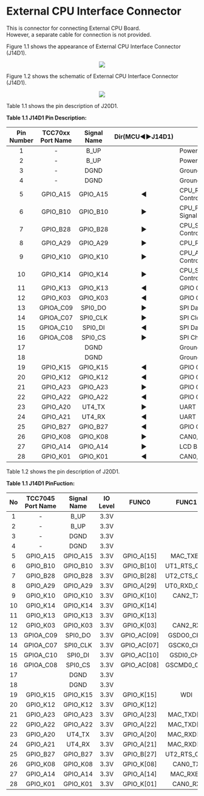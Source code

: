 <h1 style="color:re">
  External CPU Interface Connector
</h1>


This is connector for connecting External CPU Board.  
However, a separate cable for connection is not provided.  

Figure 1.1 shows the appearance of External CPU Interface Connector (J14D1).
<p align="center"><img src="https://github.com/Topst-Dev/Documentation/assets/161264431/a37105e1-b194-4dd5-99f5-5f7fdb68ff0d"></p>  

Figure 1.2 shows the schematic of External CPU Interface Connector (J14D1).
<p align="center"><img src="https://github.com/Topst-Dev/Documentation/assets/161264431/caae18c2-7f83-4e72-bbd0-c586ab0e9e75"></p>  

Table 1.1 shows the pin description of J20D1.  

**Table 1.1 J14D1 Pin Description:**  

|  Pin Number | TCC70xx Port Name | Signal Name | Dir(MCU◀▶J14D1)| Description                                   |
|:-----------:|:-----------------:|:-----------:|:--------------:|--------------|
| 1           |         -         | B_UP        |                | Power 12V      |
| 2           |         -         | B_UP        |                | Power 12V |
| 3           |         -         | DGND        |                | Ground       |
| 4           |         -         | DGND        |                | Ground       |
| 5           | GPIO_A15          | GPIO_A15    |  ◀            | CPU_RSTOUT# : PMIC RSTOUT Control Signal     |
| 6           | GPIO_B10          | GPIO_B10    |  ▶            | CPU_PWR_EN  : CPU_PWR_EN Control Signal        |
| 7           | GPIO_B28          | GPIO_B28    |  ▶            | CPU_SYS_PWR_EN:CPU_SYS_PWR_EN Control Signal  |
| 8           | GPIO_A29          | GPIO_A29    |  ▶            | CPU_RST# : CPU Reset Control      |
| 9           | GPIO_K10          | GPIO_K10    |  ▶            | CPU_ALIVE_PWR_CTL : ALIVE_PWR Control Signal       |
| 10          | GPIO_K14          | GPIO_K14    |  ▶            | CPU_STR_Module : CPU_STR_Mode Control        |
| 11          | GPIO_K13          | GPIO_K13    |  ◀            | GPIO Control Signal     |
| 12          | GPIO_K03          | GPIO_K03    |  ◀            | GPIO Control Signal      |
| 13          | GPIOA_C09         | SPI0_DO     |  ▶            | SPI Data input       |
| 14          | GPIOA_C07         | SPI0_CLK    |  ▶            | SPI Clock     |
| 15          | GPIOA_C10         | SPI0_DI     |  ◀            | SPI Data Output        |
| 16          | GPIOA_C08         | SPI0_CS     |  ▶            | SPI Chip Selection       |
| 17          |                   | DGND        |                | Ground    |
| 18          |                   | DGND        |                | Ground        |
| 19          | GPIO_K15          | GPIO_K15    |  ◀            | GPIO Control Signal         |
| 20          | GPIO_K12          | GPIO_K12    |  ◀            | GPIO Control Signal         |
| 21          | GPIO_A23          | GPIO_A23    |  ▶            | GPIO Control Signal          |
| 22          | GPIO_A22          | GPIO_A22    |  ◀            | GPIO Control Signal          | 
| 23          | GPIO_A20          | UT4_TX      |  ▶            | UART Transmit           |
| 24          | GPIO_A21          | UT4_RX      |  ◀            | UART Receive               |
| 25          | GPIO_B27          | GPIO_B27    |  ◀            | GPIO Control Signal              |
| 26          | GPIO_K08          | GPIO_K08    |  ▶            | CAN0_TX           |
| 27          | GPIO_A14          | GPIO_A14    |  ▶            | LCD Backlight Enable Control            |
| 28          | GPIO_K01          | GPIO_K01    |  ◀            | CAN0_RX          |

Table 1.2 shows the pin description of J20D1. 

**Table 1.1 J14D1 PinFuction:**  

|  No         | TCC7045 Port Name | Signal Name | IO Level | FUNC0        | FUNC1       | FUNC2       | FUNC3          | FUNC4(ANALOG) |
|:-----------:|:-----------------:|:-----------:|:--------:|:------------:|:-----------:|:-----------:|:--------------:|:-------------:|
| 1           |         -         | B_UP        | 3.3V     |              |             |             |                |               |
| 2           |         -         | B_UP        | 3.3V     |              |             |             |                |               |
| 3           |         -         | DGND        | 3.3V     |              |             |             |                |               |
| 4           |         -         | DGND        | 3.3V     |              |             |             |                |               |
| 5           | GPIO_A15          | GPIO_A15    | 3.3V     | GPIO_A[15]   | MAC_TXER    | PWM_OUT[05] |                |               |
| 6           | GPIO_B10          | GPIO_B10    | 3.3V     | GPIO_B[10]   | UT1_RTS_CH0 | PWM_OUT[04] | MFIO_2_CH1[02] |               |
| 7           | GPIO_B28          | GPIO_B28    | 3.3V     | GPIO_B[28]   | UT2_CTS_CH0 | PWM_OUT[08] |                |               | 
| 8           | GPIO_A29          | GPIO_A29    | 3.3V     | GPIO_A[29]   | UT0_RXD_CH0 | SNOR1_RST#  |                |               |
| 9           | GPIO_K10          | GPIO_K10    | 3.3V     | GPIO_K[10]   | CAN2_TX     | PWM_OUT[02] |                |               |
| 10          | GPIO_K14          | GPIO_K14    | 3.3V     | GPIO_K[14]   |             | PWM_OUT[06] | MFIO_0_CH3[03] |               | 
| 11          | GPIO_K13          | GPIO_K13    | 3.3V     | GPIO_K[13]   |             | PWM_OUT[05] | MFIO_0_CH3[02] |               |
| 12          | GPIO_K03          | GPIO_K03    | 3.3V     | GPIO_K[03]   | CAN2_RX     |             |                |               |
| 13          | GPIOA_C09         | SPI0_DO     | 3.3V     | GPIO_AC[09]  | GSDO0_CH1   | PWM_OUT[03] | MFIO_1_CH2[01] | AD1[09]       |
| 14          | GPIOA_C07         | SPI0_CLK    | 3.3V     | GPIO_AC[07]  | GSCK0_CH1   | PWM_OUT[01] | MFIO_0_CH2[03] | AD1[07]       |
| 15          | GPIOA_C10         | SPI0_DI     | 3.3V     | GPIO_AC[10]  | GSDI0_CH1   | PWM_OUT[04] | MFIO_1_CH2[02] | AD1[10]       |
| 16          | GPIOA_C08         | SPI0_CS     | 3.3V     | GPIO_AC[08]  | GSCMD0_CH1  | PWM_OUT[02] | MFIO_1_CH2[00] | AD1[08]       |
| 17          |                   | DGND        | 3.3V     |              |             |             |                |               |
| 18          |                   | DGND        | 3.3V     |              |             |             |                |               |
| 19          | GPIO_K15          | GPIO_K15    | 3.3V     | GPIO_K[15]   | WDI         | PWM_OUT[07] |                |               |
| 20          | GPIO_K12          | GPIO_K12    | 3.3V     | GPIO_K[12]   |             | PWM_OUT[04] | MFIO_0_CH3[01] |               |
| 21          | GPIO_A23          | GPIO_A23    | 3.3V     | GPIO_A[23]   | MAC_TXD[5]  |             | MFIO_1_CH0[03] |               |
| 22          | GPIO_A22          | GPIO_A22    | 3.3V     | GPIO_A[22]   | MAC_TXD[4]  |             | MFIO_1_CH0[02] |               | 
| 23          | GPIO_A20          | UT4_TX      | 3.3V     | GPIO_A[20]   | MAC_RXD[6]  |             | MFIO_1_CH0[00] |               |
| 24          | GPIO_A21          | UT4_RX      | 3.3V     | GPIO_A[21]   | MAC_RXD[7]  |             | MFIO_1_CH0[01] |               |
| 25          | GPIO_B27          | GPIO_B27    | 3.3V     | GPIO_B[27]   | UT2_RTS_CH0 | PWM_OUT[07] |                |               |
| 26          | GPIO_K08          | GPIO_K08    | 3.3V     | GPIO_K[08]   | CAN0_TX     | PWM_OUT[00] |                |               |
| 27          | GPIO_A14          | GPIO_A14    | 3.3V     | GPIO_A[14]   | MAC_RXER    | PWM_OUT[04] |                |               |
| 28          | GPIO_K01          | GPIO_K01    | 3.3V     | GPIO_K[01]   | CAN0_RX     |             |                |               |
